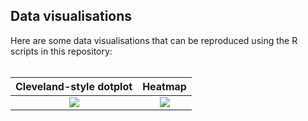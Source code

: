 
## Data visualisations

Here are some data visualisations that can be reproduced using the R scripts in this repository:
<br>
<br>


Cleveland-style dotplot             |  Heatmap
:-------------------------:|:-------------------------:
![](https://github.com/cat-lord/crime_analysis/blob/master/images/dotplot.png)  |  ![](https://github.com/cat-lord/crime_analysis/blob/master/images/calendar_heatmap.png)

